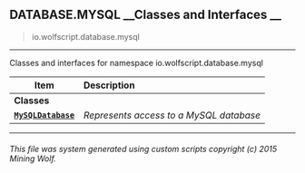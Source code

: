 ## DATABASE.MYSQL __Classes and Interfaces __

>io.wolfscript.database.mysql

---

Classes and interfaces for namespace io.wolfscript.database.mysql

Item | Description   
--- | :--- 
__Classes__|
__[`MySQLDatabase`](MySQLDatabase.md)__ | _Represents access to a MySQL database_ 



---



###### This file was system generated using custom scripts copyright (c) 2015 Mining Wolf.
	

